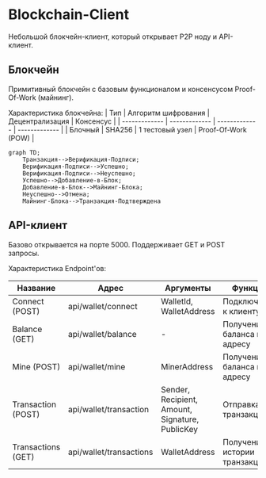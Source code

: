 # Blockchain-Client
Небольшой блокчейн-клиент, который открывает P2P ноду и API-клиент. 

## Блокчейн
Примитивный блокчейн с базовым функционалом и консенсусом Proof-Of-Work (майнинг).

Характеристика блокчейна:
| Тип | Алгоритм шифрования | Децентрализация | Консенсус |
| ------------- | ------------- | ------------- | ------------- |
| Блочный | SHA256 | 1 тестовый узел | Proof-Of-Work (POW) |

```mermaid
graph TD;
    Транзакция-->Верификация-Подписи;
    Верификация-Подписи-->Успешно;
    Верификация-Подписи-->Неуспешно;
    Успешно-->Добавление-в-Блок;
    Добавление-в-Блок-->Майнинг-Блока;
    Неуспешно-->Отмена;
    Майнинг-Блока-->Транзакция-Подтверждена
```

## API-клиент
Базово открывается на порте 5000. Поддерживает GET и POST запросы. 

Характеристика Endpoint'ов: 

| Название  | Адрес | Аргументы | Функция |
| ------------- | ------------- | ------------- | ------------- |
| Connect (POST)  | api/wallet/connect  | WalletId, WalletAddress | Подключение к клиенту |
| Balance (GET)  | api/wallet/balance  | - | Получение баланса по адресу |
| Mine (POST)  | api/wallet/mine | MinerAddress | Получение баланса по адресу |
| Transaction (POST)  | api/wallet/transaction  | Sender, Recipient, Amount, Signature, PublicKey | Отправка транзакции |
| Transactions (GET)  | api/wallet/transactions  | WalletAddress | Получение истории транзакций |
